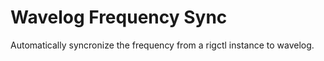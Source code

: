 # Wavelog Frequency Sync

Automatically syncronize the frequency from a rigctl instance to wavelog.
